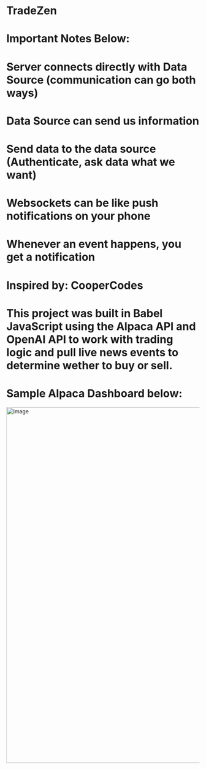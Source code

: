 # TradeZen

# Important Notes Below:
# Server connects directly with Data Source (communication can go both ways)
# Data Source can send us information
# Send data to the data source (Authenticate, ask data what we want)

# Websockets can be like push notifications on your phone
# Whenever an event happens, you get a notification

# Inspired by: CooperCodes

# This project was built in Babel JavaScript using the Alpaca API and OpenAI API to work with trading logic and pull live news events to determine wether to buy or sell.
# Sample Alpaca Dashboard below:
<img width="928" alt="image" src="https://github.com/masoodashrafi/TradeZen/assets/108488498/612f4af7-ab11-4e63-b7ec-94a026fa35e2">
